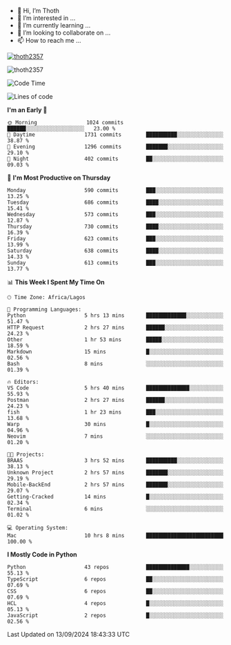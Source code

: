 <!---
thoth2357/thoth2357 is a ✨ special ✨ repository because its `README.md` (this file) appears on your GitHub profile.
You can click the Preview link to take a look at your changes.
--->

- 👋 Hi, I’m Thoth
- 👀 I’m interested in ...
- 🌱 I’m currently learning ...
- 💞️ I’m looking to collaborate on ...
- 📫 How to reach me ...


<p align="left"> <a href="https://github.com/ryo-ma/github-profile-trophy"><img src="https://github-profile-trophy.vercel.app/?username=thoth2357&theme=gruvbox&no-bg=true&no-frame=false&title=MultiLanguage,Commits,Repositories,Stars,Followers,PullRequest,Reviews,Issues" alt="thoth2357" /></a> </p>

<p align="left"> <img src="https://komarev.com/ghpvc/?username=thoth2357&label=Profile%20views&color=0e75b6&style=flat" alt="thoth2357" /> </p>

<!--START_SECTION:waka-->
![Code Time](http://img.shields.io/badge/Code%20Time-3%2C278%20hrs%209%20mins-blue)

![Lines of code](https://img.shields.io/badge/From%20Hello%20World%20I%27ve%20Written-30.6%20million%20lines%20of%20code-blue)

**I'm an Early 🐤** 

```text
🌞 Morning                1024 commits        ██████░░░░░░░░░░░░░░░░░░░   23.00 % 
🌆 Daytime                1731 commits        ██████████░░░░░░░░░░░░░░░   38.87 % 
🌃 Evening                1296 commits        ███████░░░░░░░░░░░░░░░░░░   29.10 % 
🌙 Night                  402 commits         ██░░░░░░░░░░░░░░░░░░░░░░░   09.03 % 
```
📅 **I'm Most Productive on Thursday** 

```text
Monday                   590 commits         ███░░░░░░░░░░░░░░░░░░░░░░   13.25 % 
Tuesday                  686 commits         ████░░░░░░░░░░░░░░░░░░░░░   15.41 % 
Wednesday                573 commits         ███░░░░░░░░░░░░░░░░░░░░░░   12.87 % 
Thursday                 730 commits         ████░░░░░░░░░░░░░░░░░░░░░   16.39 % 
Friday                   623 commits         ███░░░░░░░░░░░░░░░░░░░░░░   13.99 % 
Saturday                 638 commits         ████░░░░░░░░░░░░░░░░░░░░░   14.33 % 
Sunday                   613 commits         ███░░░░░░░░░░░░░░░░░░░░░░   13.77 % 
```


📊 **This Week I Spent My Time On** 

```text
🕑︎ Time Zone: Africa/Lagos

💬 Programming Languages: 
Python                   5 hrs 13 mins       █████████████░░░░░░░░░░░░   51.47 % 
HTTP Request             2 hrs 27 mins       ██████░░░░░░░░░░░░░░░░░░░   24.23 % 
Other                    1 hr 53 mins        █████░░░░░░░░░░░░░░░░░░░░   18.59 % 
Markdown                 15 mins             █░░░░░░░░░░░░░░░░░░░░░░░░   02.56 % 
Bash                     8 mins              ░░░░░░░░░░░░░░░░░░░░░░░░░   01.39 % 

🔥 Editors: 
VS Code                  5 hrs 40 mins       ██████████████░░░░░░░░░░░   55.93 % 
Postman                  2 hrs 27 mins       ██████░░░░░░░░░░░░░░░░░░░   24.23 % 
fish                     1 hr 23 mins        ███░░░░░░░░░░░░░░░░░░░░░░   13.68 % 
Warp                     30 mins             █░░░░░░░░░░░░░░░░░░░░░░░░   04.96 % 
Neovim                   7 mins              ░░░░░░░░░░░░░░░░░░░░░░░░░   01.20 % 

🐱‍💻 Projects: 
BRAAS                    3 hrs 52 mins       ██████████░░░░░░░░░░░░░░░   38.13 % 
Unknown Project          2 hrs 57 mins       ███████░░░░░░░░░░░░░░░░░░   29.19 % 
Mobile-BackEnd           2 hrs 57 mins       ███████░░░░░░░░░░░░░░░░░░   29.07 % 
Getting-Cracked          14 mins             █░░░░░░░░░░░░░░░░░░░░░░░░   02.34 % 
Terminal                 6 mins              ░░░░░░░░░░░░░░░░░░░░░░░░░   01.02 % 

💻 Operating System: 
Mac                      10 hrs 8 mins       █████████████████████████   100.00 % 
```

**I Mostly Code in Python** 

```text
Python                   43 repos            ██████████████░░░░░░░░░░░   55.13 % 
TypeScript               6 repos             ██░░░░░░░░░░░░░░░░░░░░░░░   07.69 % 
CSS                      6 repos             ██░░░░░░░░░░░░░░░░░░░░░░░   07.69 % 
HCL                      4 repos             █░░░░░░░░░░░░░░░░░░░░░░░░   05.13 % 
JavaScript               2 repos             █░░░░░░░░░░░░░░░░░░░░░░░░   02.56 % 
```




 Last Updated on 13/09/2024 18:43:33 UTC
<!--END_SECTION:waka-->
<!--![](http://github-profile-summary-cards.vercel.app/api/cards/profile-details?username=thoth2357&theme=2077)

![](http://github-profile-summary-cards.vercel.app/api/cards/stats?username=thoth2357&theme=2077)![](http://github-profile-summary-cards.vercel.app/api/cards/productive-time?username=thoth2357&theme=2077&utcOffset=8) -->
